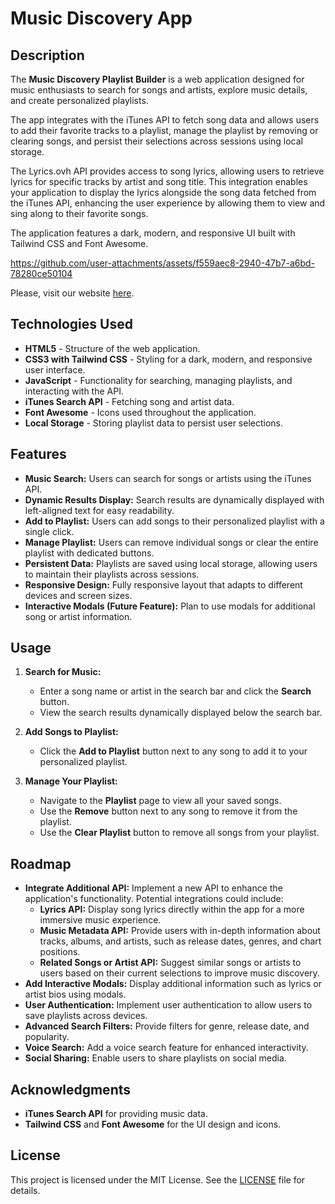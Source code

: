 # Music Discovery App

## Description

The **Music Discovery Playlist Builder** is a web application designed for music enthusiasts to search for songs and artists, explore music details, and create personalized playlists. 

The app integrates with the iTunes API to fetch song data and allows users to add their favorite tracks to a playlist, manage the playlist by removing or clearing songs, and persist their selections across sessions using local storage. 

The Lyrics.ovh API provides access to song lyrics, allowing users to retrieve lyrics for specific tracks by artist and song title. This integration enables your application to display the lyrics alongside the song data fetched from the iTunes API, enhancing the user experience by allowing them to view and sing along to their favorite songs. 

The application features a dark, modern, and responsive UI built with Tailwind CSS and Font Awesome.


https://github.com/user-attachments/assets/f559aec8-2940-47b7-a6bd-78280ce50104


Please, visit our website [here](https://rennancruz.github.io/music-discovery-app/).

## Technologies Used

- **HTML5** - Structure of the web application.
- **CSS3 with Tailwind CSS** - Styling for a dark, modern, and responsive user interface.
- **JavaScript** - Functionality for searching, managing playlists, and interacting with the API.
- **iTunes Search API** - Fetching song and artist data.
- **Font Awesome** - Icons used throughout the application.
- **Local Storage** - Storing playlist data to persist user selections.

## Features

- **Music Search:** Users can search for songs or artists using the iTunes API.
- **Dynamic Results Display:** Search results are dynamically displayed with left-aligned text for easy readability.
- **Add to Playlist:** Users can add songs to their personalized playlist with a single click.
- **Manage Playlist:** Users can remove individual songs or clear the entire playlist with dedicated buttons.
- **Persistent Data:** Playlists are saved using local storage, allowing users to maintain their playlists across sessions.
- **Responsive Design:** Fully responsive layout that adapts to different devices and screen sizes.
- **Interactive Modals (Future Feature):** Plan to use modals for additional song or artist information.

## Usage

1. **Search for Music:**

   - Enter a song name or artist in the search bar and click the **Search** button.
   - View the search results dynamically displayed below the search bar.

2. **Add Songs to Playlist:**

   - Click the **Add to Playlist** button next to any song to add it to your personalized playlist.

3. **Manage Your Playlist:**
   - Navigate to the **Playlist** page to view all your saved songs.
   - Use the **Remove** button next to any song to remove it from the playlist.
   - Use the **Clear Playlist** button to remove all songs from your playlist.

## Roadmap

- **Integrate Additional API:** Implement a new API to enhance the application's functionality. Potential integrations could include:
  - **Lyrics API:** Display song lyrics directly within the app for a more immersive music experience.
  - **Music Metadata API:** Provide users with in-depth information about tracks, albums, and artists, such as release dates, genres, and chart positions.
  - **Related Songs or Artist API:** Suggest similar songs or artists to users based on their current selections to improve music discovery.
- **Add Interactive Modals:** Display additional information such as lyrics or artist bios using modals.
- **User Authentication:** Implement user authentication to allow users to save playlists across devices.
- **Advanced Search Filters:** Provide filters for genre, release date, and popularity.
- **Voice Search:** Add a voice search feature for enhanced interactivity.
- **Social Sharing:** Enable users to share playlists on social media.

## Acknowledgments

- **iTunes Search API** for providing music data.
- **Tailwind CSS** and **Font Awesome** for the UI design and icons.

## License

This project is licensed under the MIT License. See the [LICENSE](LICENSE) file for details.
